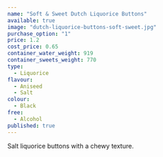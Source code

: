 ```yaml
---
name: "Soft & Sweet Dutch Liquorice Buttons"
available: true
image: "dutch-liquorice-buttons-soft-sweet.jpg"
purchase_option: "1"
price: 1.2
cost_price: 0.65
container_water_weight: 919
container_sweets_weight: 770
type: 
  - Liquorice
flavour: 
  - Aniseed
  - Salt
colour: 
  - Black
free: 
  - Alcohol
published: true
---
```

Salt liquorice buttons with a chewy texture.